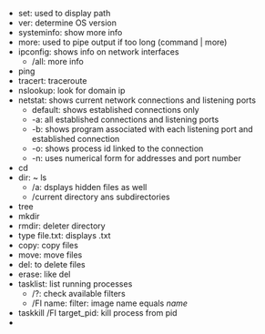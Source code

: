 - set: used to display path
- ver: determine OS version
- systeminfo: show more info
- more: used to pipe output if too long (command | more)
- ipconfig: shows info on network interfaces
	- /all: more info
- ping
- tracert: traceroute
- nslookup: look for domain ip
- netstat: shows current network connections and listening ports
	- default: shows established connections only
	- -a: all established connections and listening ports
	- -b: shows program associated with each listening port and established connection
	- -o: shows process id linked to the connection
	- -n: uses numerical form for addresses and port number
- cd
- dir: ~ ls
	- /a: dsplays hidden files as well
	- /current directory ans subdirectories
- tree
- mkdir
- rmdir: deleter directory
- type file.txt: displays .txt
- copy: copy files
- move: move files
- del: to delete files 
- erase: like del
- tasklist: list running processes
	- /?: check available filters
	- /FI name: filter: image name equals *name*
- taskkill /FI target_pid: kill process from pid
- 